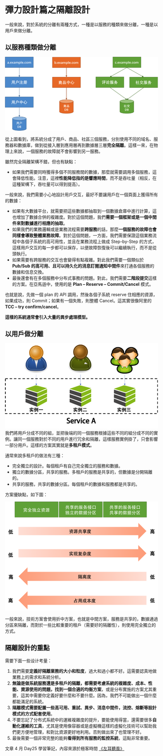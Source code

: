 # 彈力設計篇之隔離設計

一般來說，對於系統的分離有兩種方式，一種是以服務的種類來做分離，一種是以用戶來做分離。

## 以服務種類做分離

![](media/16824079229122/16824080416740.png)

從上圖看到，將系統分成了用戶、商品、社區三個服務，分別使用不同的域名、服務器和數據庫，做到從接入層到應用層再到數據層三層**完全隔離**。這樣一來，在物理上來說，一個服務的故障就不會影響到另一服務。

雖然完全隔離架構不錯，但也有缺點：

- 如果我們需要同時獲得多個不同服務間的數據，那麼就需要調用多個服務，這會降低性能。注意，這裡**性能降低指的是響應時間**，而不是吞吐量（相反，在這種架構下，吞吐量可以得到提高）。

一般來說，我們需要小心地設計用戶交互，最好不要讓用戶在一個頁面上獲得所有的數據：

* 如果有大數據平台，就需要把這些數據都抽取到一個數據倉庫中進行計算，這也增加了數據合併的複雜度。對於這個問題，我們**需要一個框架或是一個中間件來對數據進行相應的抽取**。
* 如果我們的業務邏輯或是業務流程需要**跨服務**的話，那麼**一個服務的故障也會同樣會導致整體業務故障**。對於這個問題，一方面，我們需要保證這個業務流程中各個子系統的高可用性，並且在業務流程上做成 Step-by-Step 的方式，這樣用戶交互的每一步都可以保存，以便故障恢復後可以繼續執行，而不是從頭執行。
* 如果需要有跨服務的交互也會變得有點複雜。對此我們需要一個類似於 **Pub/Sub 的高可用、且可以持久化的消息訂閱通知中間件**來打通各個服務的數據和信息交換。
* 最後還會有在多個服務中分布式事務的問題。對此，我們需要**二階段提交**這樣的方案。在亞馬遜中，使用的是 **Plan – Reserve – Commit/Cancel** 模式。

也就是說，先做一個 plan 的 API 調用，然後各個子系統 reserve 住相應的資源，如果成功，則 Commit；如果有一個失敗，則整體 Cancel。這其實很像阿里的 **TCC – try confirm/cancel**。

**這樣的系統通常會引入大量的異步處理模型。**

## 以用戶做分離

![](media/16824079229122/16824085996556.png)
我們將用戶分成不同的組，並把後端的同一個服務根據這些不同的組分成不同的實例。讓同一個服務對於不同的用戶進行冗余和隔離，這樣服務實例掛了，只會影響一部分用戶。這樣的方案其實就是**多租戶模式**。

通常來說多租戶的做法有三種：
* 完全獨立的設計。每個租戶有自己完全獨立的服務和數據。
* 獨立的數據分區，共享的服務。多租戶的服務是共享的，但數據是分開隔離的。
* 共享的服務，共享的數據分區。每個租戶的數據和服務都是共享的。

方案優缺點，如下圖：

![](media/16824079229122/16824087400695.png)

一般來說，技術方案會使用折中方案，也就是中間方案，服務是共享的，數據通過分區來隔離，而對於一些比較重要的租戶（需要好的隔離性），則使用完全獨立的方式。

## 隔離設計的重點

需要下面一些设计考量：

1. 我們需要**定義好隔離業務的大小和粒度**，過大和過小都不好。這需要認真地做業務上的需求和系統分析。
2. **無論是做系統服務還是多租戶的隔離，都需要考慮系統的複雜度、成本、性能、資源使用的問題，找到一個合適的均衡方案**，或是分布實施的方案尤其重要，這其中需要你定義好要什麼和不要什麼。因為，我們不可能做出一個什麼都能滿足的系統。
3. **隔離模式需要配置一些高可用、重試、異步、消息中間件，流控、熔斷等設計模式的方式配套使用**。
4. 不要忘記了分布式系統中的運維複雜度的提升，要能使用得當，還需要很多**自動化運維的工具**，尤其是使用像容器或是虛擬機這樣的虛擬化技術可以幫助我們更方便地管理，和對比資源更好地利用。否則做出來了也管理不好。
5. 最後需要一個非常完整的能夠**看得到所有服務的監控系統**，這點非常重要。

文章 4 月 Day25 學習筆記，內容來源於極客時間 [《左耳聽風》](https://time.geekbang.org/column/article/3917)